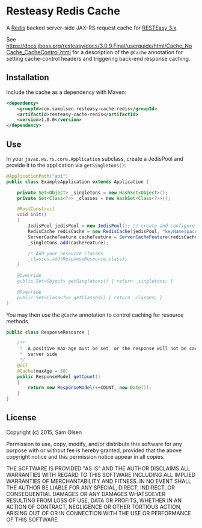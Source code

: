 # Resteasy Redis Cache

A [Redis](http://redis.io) backed server-side JAX-RS request cache for
[RESTEasy 3.x](http://resteasy.jboss.org).

See <https://docs.jboss.org/resteasy/docs/3.0.9.Final/userguide/html/Cache_NoCache_CacheControl.html>
for a description of the `@Cache` annotation for setting cache-control
headers and triggering back-end response caching.

## Installation

Include the cache as a dependency with Maven:

```xml
<dependency>
    <groupId>com.samolsen.resteasy-cache-redis</groupId>
    <artifactId>resteasy-cache-redis</artifactId>
    <version>1.0.0</version>
</dependency>
```

## Use

In your `javax.ws.rs.core.Application` subclass, create a JedisPool
and provide it to the application via `getSingletons()`:

```java
@ApplicationPath("api")
public class ExampleApplication extends Application {

    private Set<Object> _singletons = new HashSet<Object>();
    private Set<Class<?>> _classes = new HashSet<Class<?>>();

    @PostConstruct
    void init()
    {
        JedisPool jedisPool = new JedisPool(); // create and configure
        RedisCache redisCache = new RedisCache(jedisPool, "keyNamespace");
        ServerCacheFeature cacheFeature = ServerCacheFeature(redisCache);
        _singletons.add(cacheFeature);

        /* Add your resource classes
        _classes.add(ResponseResource.class);
    }

    @Override
    public Set<Object> getSingletons() { return _singletons; }

    @Override
    public Set<Class<?>> getClasses() { return _classes; }
}
```

You may then use the `@Cache` annotation to control caching for resource methods.

```java
public class ResponseResource {

    /**
     *  A positive max-age must be set, or the response will not be cached
     *  server side
     */
    @GET
    @Cache(maxAge = 30)
    public ResponseModel getCount()
    {
        return new ResponseModel(++COUNT, new Date());
    }
}
```

## License

Copyright (c) 2015, Sam Olsen

Permission to use, copy, modify, and/or distribute this software for any
purpose with or without fee is hereby granted, provided that the above
copyright notice and this permission notice appear in all copies.

THE SOFTWARE IS PROVIDED "AS IS" AND THE AUTHOR DISCLAIMS ALL WARRANTIES
WITH REGARD TO THIS SOFTWARE INCLUDING ALL IMPLIED WARRANTIES OF
MERCHANTABILITY AND FITNESS. IN NO EVENT SHALL THE AUTHOR BE LIABLE FOR
ANY SPECIAL, DIRECT, INDIRECT, OR CONSEQUENTIAL DAMAGES OR ANY DAMAGES
WHATSOEVER RESULTING FROM LOSS OF USE, DATA OR PROFITS, WHETHER IN AN
ACTION OF CONTRACT, NEGLIGENCE OR OTHER TORTIOUS ACTION, ARISING OUT OF
OR IN CONNECTION WITH THE USE OR PERFORMANCE OF THIS SOFTWARE.

